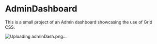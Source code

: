 # AdminDashboard

This is a small project of an Admin dashboard showcasing the use of Grid CSS.

![Uploading adminDash.png…]()

